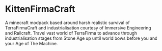 # KittenFirmaCraft

A minecraft modpack based around harsh realistic survival of TerraFirmaCraft and industrialisation courtesy of Immersive Engineering and Railcraft.
Travel vast world of TerraFirma to advance through industrialisation stages from Stone Age up until world bows before you and your Age of The Machine.
